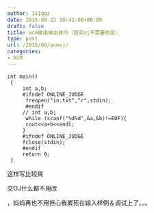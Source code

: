 ```yaml
---
author: 111qqz
date: 2015-08-22 10:41:00+00:00
draft: false
title: acm输出输出技巧（提交oj不需要改变）
type: post
url: /2015/08/acmoj/
categories:
- ACM
---
```




    
    int main()
     {
         int a,b;
         #ifndef ONLINE_JUDGE
          freopen("in.txt","r",stdin);
          #endif
         // int a,b;
          while (scanf("%d%d",&a,&b)!=EOF){
          cout<<a+b<<endl;
         }
         #ifndef ONLINE_JUDGE
         fclose(stdin);
         #endif
         return 0;
     }




这样写比较爽

交OJ什么都不用改

，妈妈再也不用担心我累死在输入样例＆调试上了。。。


